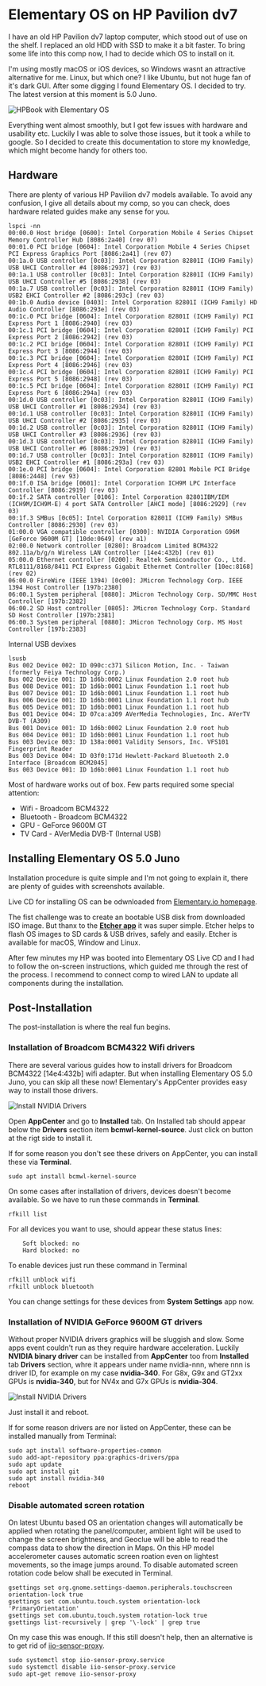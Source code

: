 # Elementary OS on HP Pavilion dv7

I have an old HP Pavilion dv7 laptop computer, which stood out of use on the shelf. I replaced an old HDD with SSD to make it a bit faster. To bring some life into this comp now, I had to decide which OS to install on it.

I'm using mostly macOS or iOS devices, so Windows wasnt an attractive alternative for me. Linux, but which one? I like Ubuntu, but not huge fan of it's dark GUI. After some digging I found Elementary OS. I decided to try. The latest version at this moment is 5.0 Juno.

![HPBook with Elementary OS](wiki-images/scr-hpbook-elementary-os.jpg)

Everything went almost smoothly, but I got few issues with hardware and usability etc. Luckily I was able to solve those issues, but it took a while to google. So I decided to create this documentation to store my knowledge, which might become handy for others too.

## Hardware
There are plenty of various HP Pavilion dv7 models available. To avoid any confusion, I give all details about my comp, so you can check, does hardware related guides make any sense for you.
```
lspci -nn
00:00.0 Host bridge [0600]: Intel Corporation Mobile 4 Series Chipset Memory Controller Hub [8086:2a40] (rev 07)
00:01.0 PCI bridge [0604]: Intel Corporation Mobile 4 Series Chipset PCI Express Graphics Port [8086:2a41] (rev 07)
00:1a.0 USB controller [0c03]: Intel Corporation 82801I (ICH9 Family) USB UHCI Controller #4 [8086:2937] (rev 03)
00:1a.1 USB controller [0c03]: Intel Corporation 82801I (ICH9 Family) USB UHCI Controller #5 [8086:2938] (rev 03)
00:1a.7 USB controller [0c03]: Intel Corporation 82801I (ICH9 Family) USB2 EHCI Controller #2 [8086:293c] (rev 03)
00:1b.0 Audio device [0403]: Intel Corporation 82801I (ICH9 Family) HD Audio Controller [8086:293e] (rev 03)
00:1c.0 PCI bridge [0604]: Intel Corporation 82801I (ICH9 Family) PCI Express Port 1 [8086:2940] (rev 03)
00:1c.1 PCI bridge [0604]: Intel Corporation 82801I (ICH9 Family) PCI Express Port 2 [8086:2942] (rev 03)
00:1c.2 PCI bridge [0604]: Intel Corporation 82801I (ICH9 Family) PCI Express Port 3 [8086:2944] (rev 03)
00:1c.3 PCI bridge [0604]: Intel Corporation 82801I (ICH9 Family) PCI Express Port 4 [8086:2946] (rev 03)
00:1c.4 PCI bridge [0604]: Intel Corporation 82801I (ICH9 Family) PCI Express Port 5 [8086:2948] (rev 03)
00:1c.5 PCI bridge [0604]: Intel Corporation 82801I (ICH9 Family) PCI Express Port 6 [8086:294a] (rev 03)
00:1d.0 USB controller [0c03]: Intel Corporation 82801I (ICH9 Family) USB UHCI Controller #1 [8086:2934] (rev 03)
00:1d.1 USB controller [0c03]: Intel Corporation 82801I (ICH9 Family) USB UHCI Controller #2 [8086:2935] (rev 03)
00:1d.2 USB controller [0c03]: Intel Corporation 82801I (ICH9 Family) USB UHCI Controller #3 [8086:2936] (rev 03)
00:1d.3 USB controller [0c03]: Intel Corporation 82801I (ICH9 Family) USB UHCI Controller #6 [8086:2939] (rev 03)
00:1d.7 USB controller [0c03]: Intel Corporation 82801I (ICH9 Family) USB2 EHCI Controller #1 [8086:293a] (rev 03)
00:1e.0 PCI bridge [0604]: Intel Corporation 82801 Mobile PCI Bridge [8086:2448] (rev 93)
00:1f.0 ISA bridge [0601]: Intel Corporation ICH9M LPC Interface Controller [8086:2919] (rev 03)
00:1f.2 SATA controller [0106]: Intel Corporation 82801IBM/IEM (ICH9M/ICH9M-E) 4 port SATA Controller [AHCI mode] [8086:2929] (rev 03)
00:1f.3 SMBus [0c05]: Intel Corporation 82801I (ICH9 Family) SMBus Controller [8086:2930] (rev 03)
01:00.0 VGA compatible controller [0300]: NVIDIA Corporation G96M [GeForce 9600M GT] [10de:0649] (rev a1)
02:00.0 Network controller [0280]: Broadcom Limited BCM4322 802.11a/b/g/n Wireless LAN Controller [14e4:432b] (rev 01)
05:00.0 Ethernet controller [0200]: Realtek Semiconductor Co., Ltd. RTL8111/8168/8411 PCI Express Gigabit Ethernet Controller [10ec:8168] (rev 02)
06:00.0 FireWire (IEEE 1394) [0c00]: JMicron Technology Corp. IEEE 1394 Host Controller [197b:2380]
06:00.1 System peripheral [0880]: JMicron Technology Corp. SD/MMC Host Controller [197b:2382]
06:00.2 SD Host controller [0805]: JMicron Technology Corp. Standard SD Host Controller [197b:2381]
06:00.3 System peripheral [0880]: JMicron Technology Corp. MS Host Controller [197b:2383]
```

Internal USB devixes
```
lsusb
Bus 002 Device 002: ID 090c:c371 Silicon Motion, Inc. - Taiwan (formerly Feiya Technology Corp.)
Bus 002 Device 001: ID 1d6b:0002 Linux Foundation 2.0 root hub
Bus 008 Device 001: ID 1d6b:0001 Linux Foundation 1.1 root hub
Bus 007 Device 001: ID 1d6b:0001 Linux Foundation 1.1 root hub
Bus 006 Device 001: ID 1d6b:0001 Linux Foundation 1.1 root hub
Bus 005 Device 001: ID 1d6b:0001 Linux Foundation 1.1 root hub
Bus 001 Device 004: ID 07ca:a309 AVerMedia Technologies, Inc. AVerTV DVB-T (A309)
Bus 001 Device 001: ID 1d6b:0002 Linux Foundation 2.0 root hub
Bus 004 Device 001: ID 1d6b:0001 Linux Foundation 1.1 root hub
Bus 003 Device 003: ID 138a:0001 Validity Sensors, Inc. VFS101 Fingerprint Reader
Bus 003 Device 004: ID 03f0:171d Hewlett-Packard Bluetooth 2.0 Interface [Broadcom BCM2045]
Bus 003 Device 001: ID 1d6b:0001 Linux Foundation 1.1 root hub
```
Most of hardware works out of box. Few parts required some special attention:

* Wifi - Broadcom BCM4322
* Bluetooth - Broadcom BCM4322
* GPU - GeForce 9600M GT
* TV Card -  AVerMedia DVB-T (Internal USB)

## Installing Elementary OS 5.0 Juno

Installation procedure is quite simple and I'm not going to explain it, there are plenty of guides with screenshots available.

Live CD for installing OS can be odwnloaded from [Elementary.io homepage](https://elementary.io/).

The fist challenge was to create an bootable USB disk from downloaded ISO image. But thanx to the **[Etcher app](https://www.balena.io/etcher/)** it was super simple. Etcher helps to flash OS images to SD cards & USB drives, safely and easily. Etcher is available for macOS, Window and Linux.

After few minutes my HP was booted into Elementary OS Live CD and I had to follow the on-screen instructions, which guided me through the rest of the process. I recommend to connect comp to wired LAN to update all components during the installation.

## Post-Installation
The post-installation is where the real fun begins.

### Installation of Broadcom BCM4322 Wifi drivers

There are several various guides how to install drivers for Broadcom BCM4322 [14e4:432b] wifi adapter. But when installing Elementary OS 5.0 Juno, you can skip all these now! Elementary's AppCenter provides easy way to install those drivers.

![Install NVIDIA Drivers](wiki-images/scr-driver-broadcom.jpg)

Open **AppCenter** and go to **Installed** tab.
On Installed tab should appear below the **Drivers** section item **bcmwl-kernel-source**. Just click on button at the rigt side to install it.

If for some reason you don't see these drivers on AppCenter, you can install these via **Terminal**.
```
sudo apt install bcmwl-kernel-source
```
On some cases after installation of drivers, devices doesn't become available. So we have to run these commands in **Terminal**.
```
rfkill list
```
For all devices you want to use, should appear these status lines:
```
	Soft blocked: no
	Hard blocked: no
```
To enable devices just run these command in Terminal
```
rfkill unblock wifi
rfkill unblock bluetooth
```
You can change settings for these devices from **System Settings** app now.

### Installation of NVIDIA GeForce 9600M GT drivers
Without proper NVIDIA drivers graphics will be sluggish and slow. Some apps event couldn't run as they require hardware acceleration.
Luckily **NVIDIA binary driver** can be installed from **AppCenter** too from **Installed** tab **Drivers** section, whre it appears under name nvidia-nnn, where nnn is driver ID, for example on my case **nvidia-340**. For G8x, G9x and GT2xx GPUs is **nvidia-340**, but for NV4x and G7x GPUs is **nvidia-304**.

![Install NVIDIA Drivers](wiki-images/scr-driver-nvidia.jpg)

Just install it and reboot.

If for some reason drivers are nor listed on AppCenter, these can be installed manually from Terminal:
```
sudo apt install software-properties-common
sudo add-apt-repository ppa:graphics-drivers/ppa
sudo apt update
sudo apt install git
sudo apt install nvidia-340
reboot
```
### Disable automated screen rotation
On latest Ubuntu based OS an orientation changes will automatically be applied when rotating the panel/computer, ambient light will be used to change the screen brightness, and Geoclue will be able to read the compass data to show the direction in Maps. On this HP model accelerometer causes automatic screen roation even on lightest movements, so the image jumps around. To disable automated screen rotation code below shall be executed in Terminal.

```
gsettings set org.gnome.settings-daemon.peripherals.touchscreen orientation-lock true
gsettings set com.ubuntu.touch.system orientation-lock 'PrimaryOrientation'
gsettings set com.ubuntu.touch.system rotation-lock true
gsettings list-recursively | grep '\-lock' | grep true
```
On my case this was enough. If this still doesn't help, then an alternative is to get rid of [iio-sensor-proxy](https://github.com/hadess/iio-sensor-proxy).
```
sudo systemctl stop iio-sensor-proxy.service
sudo systemctl disable iio-sensor-proxy.service
sudo apt-get remove iio-sensor-proxy
```
